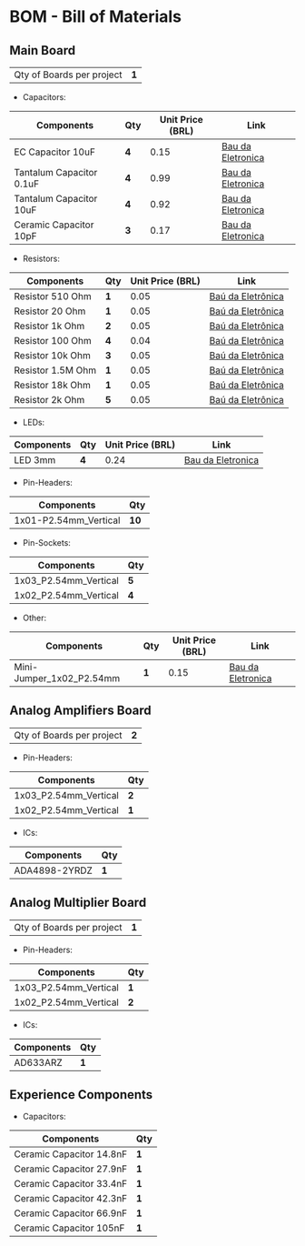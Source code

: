 # BOM - Bill of Materials

## Main Board

|                           |       |
| ------------------------- | ----- |
| Qty of Boards per project | **1** |

* Capacitors: 

| Components               | Qty   |  Unit Price (BRL) | Link                                                                                                      |
| ------------------------ | ----- | ----------- | --------------------------------------------------------------------------------------------------------- |
| EC Capacitor 10uF        | **4** | 0.15        | [Bau da Eletronica](https://www.baudaeletronica.com.br/produto/capacitor-eletrolitico-10uf-25v-105c.html) |
| Tantalum Capacitor 0.1uF | **4** | 0.99        | [Bau da Eletronica](https://www.baudaeletronica.com.br/produto/capacitor-tantalo-01uf-35v.html)           |
| Tantalum Capacitor 10uF  | **4** | 0.92        | [Bau da Eletronica](https://www.baudaeletronica.com.br/produto/capacitor-tantalo-10uf-16v.html)           |
| Ceramic Capacitor 10pF   | **3** | 0.17        | [Bau da Eletronica](https://www.baudaeletronica.com.br/produto/capacitor-ceramico-10pf-50v.html)          |

* Resistors:

| Components        | Qty   | Unit Price (BRL) | Link |
| ----------------- | ----- | ---------- | ---- |
| Resistor 510 Ohm  | **1** | 0.05 | [Baú da Eletrônica](https://www.baudaeletronica.com.br/produto/resistor-510r-5-14w.html) |
| Resistor 20 Ohm   | **1** | 0.05 | [Baú da Eletrônica](https://www.baudaeletronica.com.br/produto/resistor-20r-5-14w.html) |
| Resistor 1k Ohm   | **2** | 0.05 | [Baú da Eletrônica](https://www.baudaeletronica.com.br/produto/resistor-1k-5-14w.html) |
| Resistor 100 Ohm  | **4** | 0.04 | [Baú da Eletrônica](https://www.baudaeletronica.com.br/produto/resistor-100r-5-14w.html) |
| Resistor 10k Ohm  | **3** | 0.05 | [Baú da Eletrônica](https://www.baudaeletronica.com.br/produto/resistor-10k-5-14w.html) |
| Resistor 1.5M Ohm | **1** | 0.05 | [Baú da Eletrônica](https://www.baudaeletronica.com.br/produto/resistor-1m5-5-14w.html) |
| Resistor 18k Ohm  | **1** | 0.05 | [Baú da Eletrônica](https://www.baudaeletronica.com.br/produto/resistor-18k-5-14w.html) |
| Resistor 2k Ohm   | **5** | 0.05 | [Baú da Eletrônica](https://www.baudaeletronica.com.br/produto/resistor-2k-5-14w.html) |

* LEDs:

| Components | Qty   | Unit Price (BRL) | Link                                                                                     |
| ---------- | ----- | ---------------- | ---------------------------------------------------------------------------------------- |
| LED 3mm    | **4** | 0.24             | [Bau da Eletronica](https://www.baudaeletronica.com.br/produto/led-difuso-3mm-azul.html) |

* Pin-Headers:

| Components            | Qty    |
| --------------------- | ------ |
| 1x01-P2.54mm_Vertical | **10** |

* Pin-Sockets:

| Components            | Qty   |
| --------------------- | ----- |
| 1x03_P2.54mm_Vertical | **5** |
| 1x02_P2.54mm_Vertical | **4** |

* Other:

| Components               | Qty   | Unit Price (BRL) | Link                                                                                              |
| ------------------------ | ----- | ---------------- | ------------------------------------------------------------------------------------------------- |
| Mini-Jumper_1x02_P2.54mm | **1** | 0.15             | [Bau da Eletronica](https://www.baudaeletronica.com.br/produto/conector-mini-jumper-sem-aba.html) |

## Analog Amplifiers Board

|                           |       |
| ------------------------- | ----- |
| Qty of Boards per project | **2** |

* Pin-Headers:

| Components            | Qty   |
| --------------------- | ----- |
| 1x03_P2.54mm_Vertical | **2** |
| 1x02_P2.54mm_Vertical | **1** |

* ICs: 

| Components    | Qty   |
| ------------- | ----- |
| ADA4898-2YRDZ | **1** | 

## Analog Multiplier Board

|                           |       |
| ------------------------- | ----- |
| Qty of Boards per project | **1** |

* Pin-Headers:

| Components            | Qty   |
| --------------------- | ----- |
| 1x03_P2.54mm_Vertical | **1** |
| 1x02_P2.54mm_Vertical | **2** |

* ICs: 

| Components | Qty   |
| ---------- | ----- |
| AD633ARZ   | **1** | 

## Experience Components

* Capacitors:

| Components               | Qty   |
| ------------------------ | ----- |
| Ceramic Capacitor 14.8nF | **1** |
| Ceramic Capacitor 27.9nF | **1** |
| Ceramic Capacitor 33.4nF | **1** |
| Ceramic Capacitor 42.3nF | **1** |
| Ceramic Capacitor 66.9nF | **1** |
| Ceramic Capacitor 105nF  | **1** |

